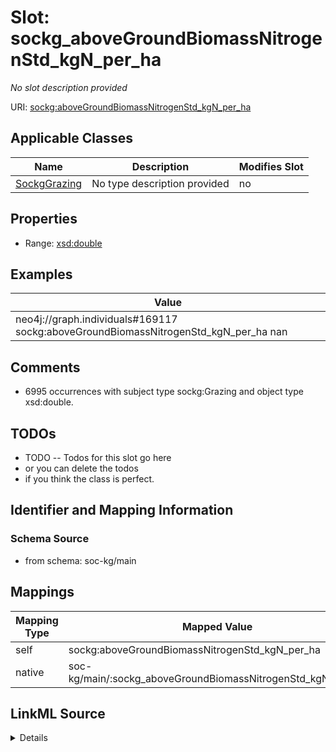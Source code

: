 

# Slot: sockg_aboveGroundBiomassNitrogenStd_kgN_per_ha


_No slot description provided_





URI: [sockg:aboveGroundBiomassNitrogenStd_kgN_per_ha](http://www.semanticweb.org/sockg/ontologies/2024/0/soil-carbon-ontology/aboveGroundBiomassNitrogenStd_kgN_per_ha)



<!-- no inheritance hierarchy -->





## Applicable Classes

| Name | Description | Modifies Slot |
| --- | --- | --- |
| [SockgGrazing](../classes/SockgGrazing.md) | No type description provided |  no  |







## Properties

* Range: [xsd:double](http://www.w3.org/2001/XMLSchema#double)






## Examples

| Value |
| --- |
| neo4j://graph.individuals#169117 sockg:aboveGroundBiomassNitrogenStd_kgN_per_ha nan |

## Comments

* 6995 occurrences with subject type sockg:Grazing and object type xsd:double.

## TODOs

* TODO -- Todos for this slot go here
* or you can delete the todos
* if you think the class is perfect.

## Identifier and Mapping Information







### Schema Source


* from schema: soc-kg/main




## Mappings

| Mapping Type | Mapped Value |
| ---  | ---  |
| self | sockg:aboveGroundBiomassNitrogenStd_kgN_per_ha |
| native | soc-kg/main/:sockg_aboveGroundBiomassNitrogenStd_kgN_per_ha |




## LinkML Source

<details>
```yaml
name: sockg_aboveGroundBiomassNitrogenStd_kgN_per_ha
description: No slot description provided
todos:
- TODO -- Todos for this slot go here
- or you can delete the todos
- if you think the class is perfect.
comments:
- 6995 occurrences with subject type sockg:Grazing and object type xsd:double.
examples:
- value: neo4j://graph.individuals#169117 sockg:aboveGroundBiomassNitrogenStd_kgN_per_ha
    nan
from_schema: soc-kg/main
rank: 1000
slot_uri: sockg:aboveGroundBiomassNitrogenStd_kgN_per_ha
alias: sockg_aboveGroundBiomassNitrogenStd_kgN_per_ha
domain_of:
- sockg_Grazing
range: double

```
</details>